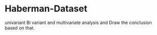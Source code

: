 # Haberman-Dataset
univariant Bi variant and multivariate analysis and Draw the conclusion based on that.

